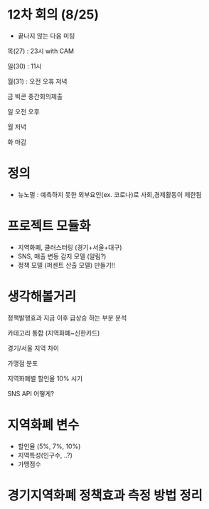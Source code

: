 # 12차 회의 (8/25)

- 끝나지 않는 다음 미팅

목(27) : 23시 with CAM

일(30) : 11시

월(31) :  오전 오휴 저녁

금 빅콘 중간회의제출

일 오전 오후

월 저녁

화 마감



# 정의
- 뉴노멀 : 예측하지 못한 외부요인(ex. 코로나)로 사회,경제활동이 제한됨



# 프로젝트 모듈화

- 지역화폐, 클러스터링 (경기+서울+대구)
- SNS, 매출 변동 감지 모델 (알림?)
- 정책 모델 (퍼센트 산출 모델) 만들기‼️



# 생각해볼거리

정책발행효과 지금 이후 급상승 하는 부분 분석

카테고리 통합 (지역화폐~신한카드)

경기/서울 지역 차이

가맹점 분포

지역화폐별 할인율 10% 시기

SNS API 어떻게?



# 지역화폐 변수
- 할인율 (5%, 7%, 10%)
- 지역특성(인구수, ..?)
- 가맹점수




# 경기지역화폐 정책효과 측정 방법 정리

